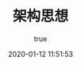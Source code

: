 ---
pageComponent:
  name: Catalogue
  data:
    path: 架构思想
    imgUrl: https://cdn.jsdelivr.net/gh/xugaoyi/image_store/blog/20200112120340.png
    description: 架构思想
title: 架构思想
date: 2020-01-12 11:51:53
permalink: /note/thoughts/
article: false
comment: false
editLink: false
author:
  name: xugaoyi
  link: https://github.com/xugaoyi
---